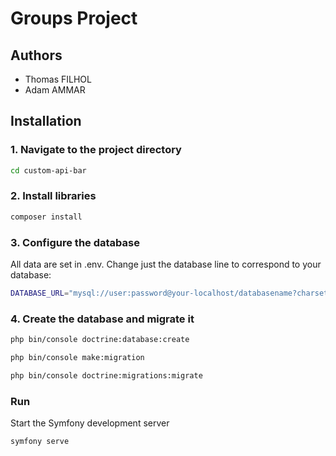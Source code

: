 # Groups Project

## Authors
- Thomas FILHOL
- Adam AMMAR

## Installation

### 1. Navigate to the project directory
```bash
cd custom-api-bar
```
### 2. Install libraries
```bash
composer install
```


### 3. Configure the database
All data are set in .env. Change just the database line to correspond to your database:

```bash
DATABASE_URL="mysql://user:password@your-localhost/databasename?charset=utf8mb4"
```

### 4. Create the database and migrate it
```bash
php bin/console doctrine:database:create
```

```bash
php bin/console make:migration
```

```bash
php bin/console doctrine:migrations:migrate
```

### Run
Start the Symfony development server

```bash
symfony serve
```

